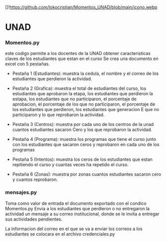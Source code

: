 []!https://github.com/lokocristian/Momentos_UNAD/blob/main/icono.webp

# UNAD

### Momentos.py

este codigo permite a los docentes de la UNAD obtener caracteristicas claves de los estudiantes que estan en el curso
Se crea una documento en excel con 5 pestañas.

- Pestaña 1 (Estudiantes): muestra la cedula, el nombre y el correo de los estudiantes que perdieron la actividad.

- Pestaña 2 (Grafica): muestra el total de estudiantes del curso, los estudiantes que aprobaron la etapa, los estudiantes que perdieron la estapa, los estudiantes que no participaron, el porcentaje de aprobacion, el porcentaje de los que no participaron, el porcentaje de los estudiantes que perdieron, los estudiantes que generacion E que no participaron y lo que reprobaron la actividad.

- Pestaña 3 (Centros): muestra por cada uno de los centros de la unad cuantos estudiantes sacaron Cero y los que reprobaron la actividad.

- Pestaña 4 (Programa): muestra los programas que tiene el curso junto con los estudiantes que sacaron ceros y reprobaron en cada uno de los programas


- Pestaña 5 (Intentos): muestra los ceros de los estudiantes que estan repitiendo el curso y cuantas veces ha repetido el curso.

- Pestaña 6 (Zonas): muestra por zonas cuantos estudiantes sacaron cero y cuantos reprobaron.

### mensajes.py

Toma como valor de entrada el documento exportado con el condico Momentos.py 
Envia a los estudiantes que perdieron o no entregaron la actividad un mensaje a su correo institucional, donde se le invita a entregar sus actividades pendientes.

La informacion del correo en el que se va a enviar los correos a los estudiantes se colocara en el archivo credenciales.py

